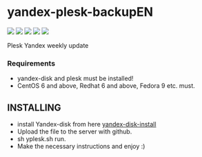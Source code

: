 # yandex-plesk-backupEN
![](https://img.shields.io/badge/Ver.-1.0.1-dark) ![](https://img.shields.io/badge/Author-trfoxs-blue) ![](https://img.shields.io/badge/profile-semihbtr-green?logo=linkedin&style=flat-square) ![](https://shields.io/badge/license-MIT-informational) ![](https://img.shields.io/badge/english-red)

Plesk Yandex weekly update

### Requirements
- yandex-disk and plesk must be installed!
- CentOS 6 and above, Redhat 6 and above, Fedora 9 etc. must.

## INSTALLING
- install Yandex-disk from here [yandex-disk-install](https://yandex.com/support/disk-desktop-linux/installation.html)
- Upload the file to the server with github.
- sh yplesk.sh run.
- Make the necessary instructions and enjoy :)
